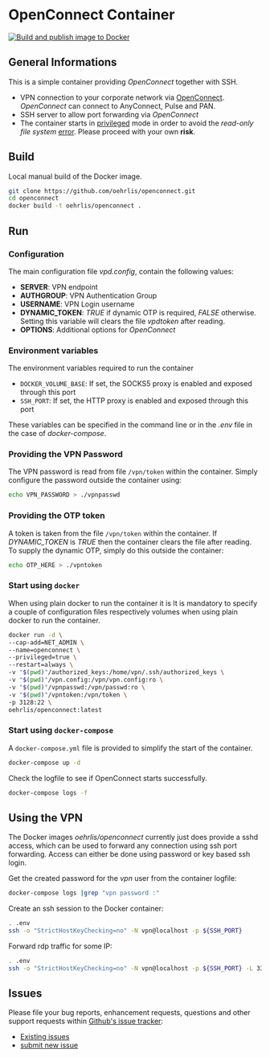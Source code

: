 # OpenConnect Container

[![Build and publish image to Docker](https://github.com/oehrlis/openconnect/actions/workflows/dockerhub_build.yml/badge.svg)](https://github.com/oehrlis/openconnect/actions/workflows/dockerhub_build.yml)

## General Informations

This is a simple container providing *OpenConnect* together with SSH.

- VPN connection to your corporate network via [OpenConnect](https://github.com/openconnect).
  *OpenConnect* can connect to AnyConnect, Pulse and PAN.
- SSH server to allow port forwarding via *OpenConnect*
- The container starts in [privileged](https://docs.docker.com/engine/reference/run/#runtime-privilege-and-linux-capabilities)
  mode in order to avoid the *read-only file system*
  [error](https://serverfault.com/questions/878443/when-running-vpnc-in-docker-get-cannot-open-proc-sys-net-ipv4-route-flush).
  Please proceed with your own **risk**.

## Build

Local manual build of the Docker image.

```bash
git clone https://github.com/oehrlis/openconnect.git
cd openconnect
docker build -t oehrlis/openconnect .
```

## Run

### Configuration

The main configuration file *vpd.config*, contain the following values:

- **SERVER**: VPN endpoint
- **AUTHGROUP**: VPN Authentication Group
- **USERNAME**: VPN Login username
- **DYNAMIC_TOKEN**: *TRUE* if dynamic OTP is required, *FALSE* otherwise. Setting
  this variable will clears the file *vpdtoken* after reading.
- **OPTIONS**: Additional options for *OpenConnect*

### Environment variables

The environment variables required to run the container

- `DOCKER_VOLUME_BASE`: If set, the SOCKS5 proxy is enabled and exposed through this port
- `SSH_PORT`: If set, the HTTP proxy is enabled and exposed through this port

These variables can be specified in the command line or in the *.env* file in the
case of *docker-compose*.

### Providing the VPN Password

The VPN password is read from file `/vpn/token` within the container. Simply configure
the password outside the container using:

```bash
echo VPN_PASSWORD > ./vpnpasswd
```

### Providing the OTP token

A token is taken from the file `/vpn/token` within the container. If *DYNAMIC_TOKEN*
is *TRUE* then the container clears the file after reading. To supply the dynamic
OTP, simply do this outside the container:

```bash
echo OTP_HERE > ./vpntoken
```

### Start using `docker`

When using plain docker to run the container it is 
It is mandatory to specify a couple of configuration files respectively volumes
when using plain docker to run the container.

```bash
docker run -d \
--cap-add=NET_ADMIN \
--name=openconnect \
--privileged=true \
--restart=always \
-v "$(pwd)"/authorized_keys:/home/vpn/.ssh/authorized_keys \
-v "$(pwd)"/vpn.config:/vpn/vpn.config:ro \
-v "$(pwd)"/vpnpasswd:/vpn/passwd:ro \
-v "$(pwd)"/vpntoken:/vpn/token \
-p 3128:22 \
oehrlis/openconnect:latest
```

### Start using `docker-compose`

A `docker-compose.yml` file is provided to simplify the start of the container.

```bash
docker-compose up -d
```

Check the logfile to see if OpenConnect starts successfully.

```bash
docker-compose logs -f
```

## Using the VPN

The Docker images *oehrlis/openconnect* currently just does provide a sshd access,
which can be used to forward any connection using ssh port forwarding. Access
can either be done using password or key based ssh login.

Get the created password for the *vpn* user from the container logfile:

```bash
docker-compose logs |grep "vpn password :"
```

Create an ssh session to the Docker container:

```bash
. .env
ssh -o "StrictHostKeyChecking=no" -N vpn@localhost -p ${SSH_PORT}
```

Forward rdp traffic for some IP:

```bash
. .env
ssh -o "StrictHostKeyChecking=no" -N vpn@localhost -p ${SSH_PORT} -L 3390:192.168.1.10:3389
```

## Issues

Please file your bug reports, enhancement requests, questions and other support requests within [Github's issue tracker](https://help.github.com/articles/about-issues/):

- [Existing issues](https://github.com/oehrlis/openconnect/issues)
- [submit new issue](https://github.com/oehrlis/openconnect/issues/new)
